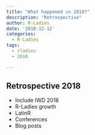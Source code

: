 ```yaml
---
title: "What happened in 2018?"
description: "Retrospective"
author: R-Ladies
date: '2018-12-12'
categories:
  - R-Ladies
tags:
  - rladies
  - 2018

---
```


## Retrospective 2018

- Include IWD 2018
- R-Ladies growth
- LatinR
- Conferences
- Blog posts


